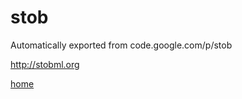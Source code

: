 # stob
Automatically exported from code.google.com/p/stob

http://stobml.org

[home](wiki/HomePage.md)
